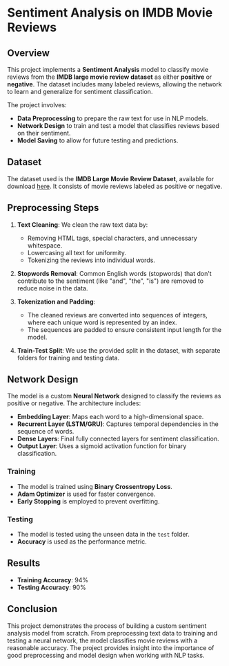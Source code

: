 # Sentiment Analysis on IMDB Movie Reviews

## Overview

This project implements a **Sentiment Analysis** model to classify movie reviews from the **IMDB large movie review dataset** as either **positive** or **negative**. The dataset includes many labeled reviews, allowing the network to learn and generalize for sentiment classification.

The project involves:
- **Data Preprocessing** to prepare the raw text for use in NLP models.
- **Network Design** to train and test a model that classifies reviews based on their sentiment.
- **Model Saving** to allow for future testing and predictions.

## Dataset

The dataset used is the **IMDB Large Movie Review Dataset**, available for download [here](http://ai.stanford.edu/~amaas/data/sentiment/). It consists of movie reviews labeled as positive or negative.

## Preprocessing Steps

1. **Text Cleaning**: We clean the raw text data by:
   - Removing HTML tags, special characters, and unnecessary whitespace.
   - Lowercasing all text for uniformity.
   - Tokenizing the reviews into individual words.

2. **Stopwords Removal**: Common English words (stopwords) that don't contribute to the sentiment (like "and", "the", "is") are removed to reduce noise in the data.

3. **Tokenization and Padding**: 
   - The cleaned reviews are converted into sequences of integers, where each unique word is represented by an index.
   - The sequences are padded to ensure consistent input length for the model.

4. **Train-Test Split**: We use the provided split in the dataset, with separate folders for training and testing data.

## Network Design

The model is a custom **Neural Network** designed to classify the reviews as positive or negative. The architecture includes:

- **Embedding Layer**: Maps each word to a high-dimensional space.
- **Recurrent Layer (LSTM/GRU)**: Captures temporal dependencies in the sequence of words.
- **Dense Layers**: Final fully connected layers for sentiment classification.
- **Output Layer**: Uses a sigmoid activation function for binary classification.

### Training

- The model is trained using **Binary Crossentropy Loss**.
- **Adam Optimizer** is used for faster convergence.
- **Early Stopping** is employed to prevent overfitting.

### Testing

- The model is tested using the unseen data in the `test` folder.
- **Accuracy** is used as the performance metric.

## Results

- **Training Accuracy**: 94%
- **Testing Accuracy**: 90%

## Conclusion

This project demonstrates the process of building a custom sentiment analysis model from scratch. From preprocessing text data to training and testing a neural network, the model classifies movie reviews with a reasonable accuracy. The project provides insight into the importance of good preprocessing and model design when working with NLP tasks.

